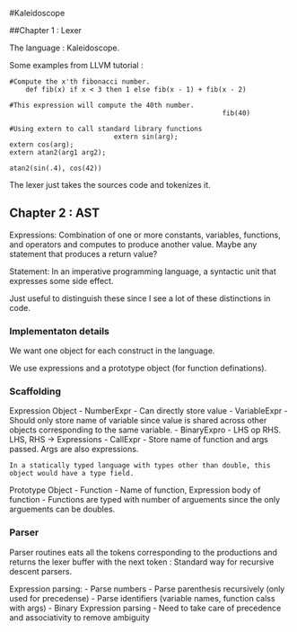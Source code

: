 #Kaleidoscope

##Chapter 1 : Lexer

The language : Kaleidoscope.

Some examples from LLVM tutorial :

```
#Compute the x'th fibonacci number.
    def fib(x) if x < 3 then 1 else fib(x - 1) + fib(x - 2)

#This expression will compute the 40th number.
                                                     fib(40)
```

```
#Using extern to call standard library functions
                          extern sin(arg);
extern cos(arg);
extern atan2(arg1 arg2);

atan2(sin(.4), cos(42))
```

The lexer just takes the sources code and tokenizes it.

## Chapter 2 : AST 

Expressions: Combination of one or more constants, variables, functions, and
operators and computes to produce another value.
Maybe any statement that produces a return value?

Statement: In an imperative programming language, a syntactic unit that
expresses some side effect.

Just useful to distinguish these since I see a lot of these distinctions in
code.

### Implementaton details

We want one object for each construct in the language. 

We use expressions and a prototype object (for function definations).

### Scaffolding

Expression Object
    - NumberExpr
        - Can directly store value
    - VariableExpr
        - Should only store name of variable since value is shared across 
        other objects corresponding to the same variable.
    - BinaryExpro
        - LHS op RHS. LHS, RHS -> Expressions
    - CallExpr
        - Store name of function and args passed. Args are also expressions.

    In a statically typed language with types other than double, this
    object would have a type field.

Prototype Object
    - Function
        - Name of function, Expression body of function
        - Functions are typed with number of arguements since 
        the only arguements can be doubles.

### Parser

Parser routines eats all the tokens corresponding to the productions and
returns the lexer buffer with the next token : Standard way for recursive
descent parsers.

Expression parsing:
    - Parse numbers
    - Parse parenthesis recursively (only used for precedense)
    - Parse identifiers (variable names, function calss with args)
    - Binary Expression parsing
        - Need to take care of precedence and associativity to remove ambiguity
